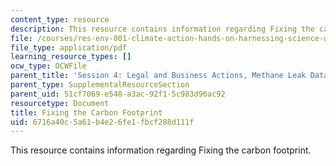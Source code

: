 ```yaml
---
content_type: resource
description: This resource contains information regarding Fixing the carbon footprint.
file: /courses/res-env-001-climate-action-hands-on-harnessing-science-with-communities-to-cut-carbon-january-iap-2017/6716a40c5a61b4e26fe1fbcf288d111f_MITRES_ENV_001IAP17_ses4.2.pdf
file_type: application/pdf
learning_resource_types: []
ocw_type: OCWFile
parent_title: 'Session 4: Legal and Business Actions, Methane Leak Data Debrief'
parent_type: SupplementalResourceSection
parent_uid: 51cf7069-e548-a3ac-92f1-5c983d96ac92
resourcetype: Document
title: Fixing the Carbon Footprint
uid: 6716a40c-5a61-b4e2-6fe1-fbcf288d111f
---
```

This resource contains information regarding Fixing the carbon footprint.

